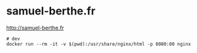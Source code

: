 # samuel-berthe.fr

http://samuel-berthe.fr

```
# dev
docker run --rm -it -v $(pwd):/usr/share/nginx/html -p 8080:80 nginx
```
